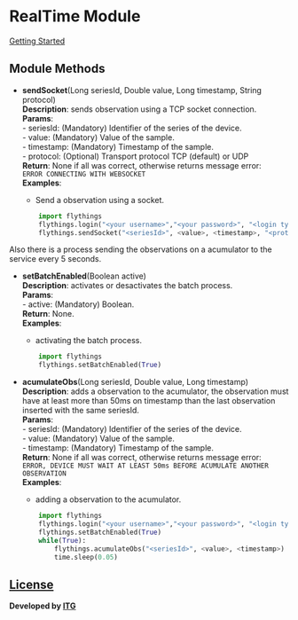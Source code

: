 # RealTime Module 
[Getting Started](https://github.com/flythings/python)

## Module Methods 

- **sendSocket**(Long seriesId, Double value, Long timestamp, String protocol)  
    **Description**: sends observation using a TCP socket connection.  
    **Params**:  
      - seriesId: (Mandatory) Identifier of the series of the device.  
      - value: (Mandatory)  Value of the sample.  
      - timestamp:  (Mandatory) Timestamp of the sample.  
      - protocol: (Optional) Transport protocol TCP (default) or UDP  
    **Return**: None if all was correct, otherwise returns message error:  
    ```ERROR CONNECTING WITH WEBSOCKET```  
    **Examples**:    

   * Send a observation using a socket.    
    ```PYTHON
        import flythings
        flythings.login("<your username>","<your password>", "<login type>")
        flythings.sendSocket("<seriesId>", <value>, <timestamp>, "<protocol>")
    ```

Also there is a process sending the observations on a acumulator to the service every 5 seconds.      
    
- **setBatchEnabled**(Boolean active)  
    **Description**: activates or desactivates the batch process.  
    **Params**:  
      - active: (Mandatory) Boolean.  
    **Return**: None.  
    **Examples**:    

   * activating the batch process.    
    ```PYTHON
        import flythings
        flythings.setBatchEnabled(True)
    ```    
    
    
- **acumulateObs**(Long seriesId, Double value, Long timestamp)  
    **Description**: adds a observation to the acumulator,
     the observation must have at least more than 50ms on timestamp than the last observation
     inserted with the same seriesId.   
    **Params**:  
      - seriesId: (Mandatory) Identifier of the series of the device.  
      - value: (Mandatory)  Value of the sample.  
      - timestamp:  (Mandatory) Timestamp of the sample.  
    **Return**:  None if all was correct, otherwise returns message error:  
    ```ERROR, DEVICE MUST WAIT AT LEAST 50ms BEFORE ACUMULATE ANOTHER OBSERVATION```    
    **Examples**:    

   * adding a observation to the acumulator.    
    ```PYTHON
        import flythings
        flythings.login("<your username>","<your password>", "<login type>")
        flythings.setBatchEnabled(True)
        while(True):
            flythings.acumulateObs("<seriesId>", <value>, <timestamp>)
            time.sleep(0.05)
    ```

## [License](LICENSE)
**Developed by [ITG](http://www.itg.es)**
